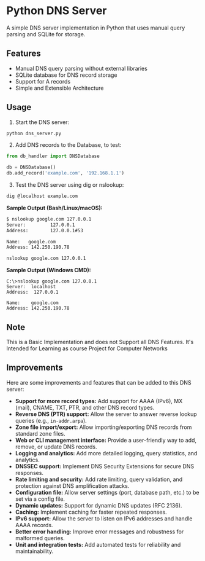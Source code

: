 # Python DNS Server

A simple DNS server implementation in Python that uses manual query parsing and SQLite for storage.

## Features

- Manual DNS query parsing without external libraries
- SQLite database for DNS record storage
- Support for A records
- Simple and Extensible Architecture

## Usage

1. Start the DNS server:
```bash
python dns_server.py
```

2. Add DNS records to the Database, to test:
```python
from db_handler import DNSDatabase

db = DNSDatabase()
db.add_record('example.com', '192.168.1.1')
```

3. Test the DNS server using dig or nslookup:
```bash
dig @localhost example.com
```

**Sample Output (Bash/Linux/macOS):**
```bash
$ nslookup google.com 127.0.0.1
Server:         127.0.0.1
Address:        127.0.0.1#53

Name:   google.com
Address: 142.250.190.78
```
```cmd
nslookup google.com 127.0.0.1
```
**Sample Output (Windows CMD):**
```
C:\>nslookup google.com 127.0.0.1
Server:  localhost
Address:  127.0.0.1

Name:    google.com
Address: 142.250.190.78
```

## Note

This is a Basic Implementation and does not Support all DNS Features. It's Intended for Learning as course
Project for Computer Networks

## Improvements

Here are some improvements and features that can be added to this DNS server:

- **Support for more record types:** Add support for AAAA (IPv6), MX (mail), CNAME, TXT, PTR, and other DNS record types.
- **Reverse DNS (PTR) support:** Allow the server to answer reverse lookup queries (e.g., `in-addr.arpa`).
- **Zone file import/export:** Allow importing/exporting DNS records from standard zone files.
- **Web or CLI management interface:** Provide a user-friendly way to add, remove, or update DNS records.
- **Logging and analytics:** Add more detailed logging, query statistics, and analytics.
- **DNSSEC support:** Implement DNS Security Extensions for secure DNS responses.
- **Rate limiting and security:** Add rate limiting, query validation, and protection against DNS amplification attacks.
- **Configuration file:** Allow server settings (port, database path, etc.) to be set via a config file.
- **Dynamic updates:** Support for dynamic DNS updates (RFC 2136).
- **Caching:** Implement caching for faster repeated responses.
- **IPv6 support:** Allow the server to listen on IPv6 addresses and handle AAAA records.
- **Better error handling:** Improve error messages and robustness for malformed queries.
- **Unit and integration tests:** Add automated tests for reliability and maintainability.